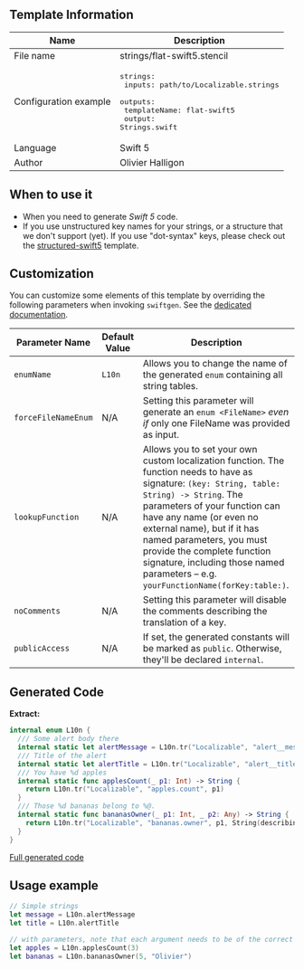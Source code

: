 ## Template Information

| Name      | Description       |
| --------- | ----------------- |
| File name | strings/flat-swift5.stencil |
| Configuration example | <pre>strings:<br />  inputs: path/to/Localizable.strings<br />  outputs:<br />    templateName: flat-swift5<br />    output: Strings.swift</pre> |
| Language | Swift 5 |
| Author | Olivier Halligon |

## When to use it

- When you need to generate *Swift 5* code.
- If you use unstructured key names for your strings, or a structure that we don't support (yet). If you use "dot-syntax" keys, please check out the [structured-swift5](structured-swift5.md) template.

## Customization

You can customize some elements of this template by overriding the following parameters when invoking `swiftgen`. See the [dedicated documentation](../../ConfigFile.md).

| Parameter Name | Default Value | Description |
| -------------- | ------------- | ----------- |
| `enumName` | `L10n` | Allows you to change the name of the generated `enum` containing all string tables. |
| `forceFileNameEnum` | N/A | Setting this parameter will generate an `enum <FileName>` _even if_ only one FileName was provided as input. |
| `lookupFunction` | N/A | Allows you to set your own custom localization function. The function needs to have as signature: `(key: String, table: String) -> String`. The parameters of your function can have any name (or even no external name), but if it has named parameters, you must provide the complete function signature, including those named parameters – e.g. `yourFunctionName(forKey:table:)`. |
| `noComments` | N/A | Setting this parameter will disable the comments describing the translation of a key. |
| `publicAccess` | N/A | If set, the generated constants will be marked as `public`. Otherwise, they'll be declared `internal`. |

## Generated Code

**Extract:**

```swift
internal enum L10n {
  /// Some alert body there
  internal static let alertMessage = L10n.tr("Localizable", "alert__message")
  /// Title of the alert
  internal static let alertTitle = L10n.tr("Localizable", "alert__title")
  /// You have %d apples
  internal static func applesCount(_ p1: Int) -> String {
    return L10n.tr("Localizable", "apples.count", p1)
  }
  /// Those %d bananas belong to %@.
  internal static func bananasOwner(_ p1: Int, _ p2: Any) -> String {
    return L10n.tr("Localizable", "bananas.owner", p1, String(describing: p2))
  }
}
```

[Full generated code](../../../Tests/Fixtures/Generated/Strings/flat-swift5/localizable.swift)

## Usage example

```swift
// Simple strings
let message = L10n.alertMessage
let title = L10n.alertTitle

// with parameters, note that each argument needs to be of the correct type
let apples = L10n.applesCount(3)
let bananas = L10n.bananasOwner(5, "Olivier")
```
